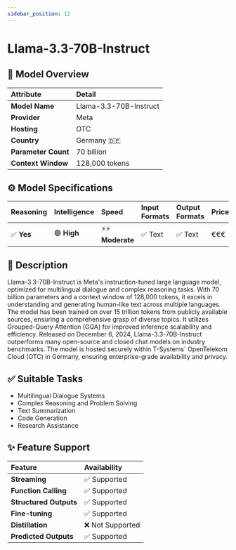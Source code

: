 ```yaml
---
sidebar_position: 12
---
```


# Llama-3.3-70B-Instruct

## 🚀 Model Overview

| Attribute           | Detail                             |
| :------------------ | :--------------------------------- |
| **Model Name**      | Llama-3.3-70B-Instruct             |
| **Provider**        | Meta                               |
| **Hosting**         | OTC                                |
| **Country**         | Germany 🇩🇪                        |
| **Parameter Count** | 70 billion                         |
| **Context Window**  | 128,000 tokens                     |

## ⚙️ Model Specifications

| Reasoning | Intelligence | Speed          | Input Formats         | Output Formats        | Price             |
| :-------- | :----------- | :------------- | :-------------------- | :-------------------- | :---------------- |
| ✅ **Yes**| 🟢 **High**  | ⚡⚡ **Moderate**| ✅ Text               | ✅ Text               | €€€    |

## 📝 Description

Llama-3.3-70B-Instruct is Meta's instruction-tuned large language model, optimized for multilingual dialogue and complex reasoning tasks. With 70 billion parameters and a context window of 128,000 tokens, it excels in understanding and generating human-like text across multiple languages. The model has been trained on over 15 trillion tokens from publicly available sources, ensuring a comprehensive grasp of diverse topics. It utilizes Grouped-Query Attention (GQA) for improved inference scalability and efficiency. Released on December 6, 2024, Llama-3.3-70B-Instruct outperforms many open-source and closed chat models on industry benchmarks. The model is hosted securely within T-Systems' OpenTelekom Cloud (OTC) in Germany, ensuring enterprise-grade availability and privacy.

## ✅ Suitable Tasks

- Multilingual Dialogue Systems
- Complex Reasoning and Problem Solving
- Text Summarization
- Code Generation
- Research Assistance

## ✨ Feature Support

| Feature                | Availability     |
| :--------------------- | :--------------- |
| **Streaming**          | ✅ Supported     |
| **Function Calling**   | ✅ Supported     |
| **Structured Outputs** | ✅ Supported     |
| **Fine-tuning**        | ✅ Supported     |
| **Distillation**       | ❌ Not Supported |
| **Predicted Outputs**  | ✅ Supported     |

